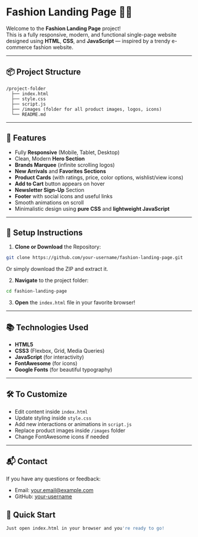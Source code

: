 # Fashion Landing Page 👗✨

Welcome to the **Fashion Landing Page** project!  
This is a fully responsive, modern, and functional single-page website designed using **HTML**, **CSS**, and **JavaScript** — inspired by a trendy e-commerce fashion website.

---

## 📦 Project Structure

```
/project-folder
  ├── index.html
  ├── style.css
  ├── script.js
  ├── /images (folder for all product images, logos, icons)
  └── README.md
```

---

## 🚀 Features

- Fully **Responsive** (Mobile, Tablet, Desktop)
- Clean, Modern **Hero Section**
- **Brands Marquee** (infinite scrolling logos)
- **New Arrivals** and **Favorites Sections**
- **Product Cards** (with ratings, price, color options, wishlist/view icons)
- **Add to Cart** button appears on hover
- **Newsletter Sign-Up** Section
- **Footer** with social icons and useful links
- Smooth animations on scroll
- Minimalistic design using **pure CSS** and **lightweight JavaScript**

---

## 🔧 Setup Instructions

1. **Clone or Download** the Repository:

```bash
git clone https://github.com/your-username/fashion-landing-page.git
```
Or simply download the ZIP and extract it.

2. **Navigate** to the project folder:

```bash
cd fashion-landing-page
```

3. **Open** the `index.html` file in your favorite browser!

---

## 📚 Technologies Used

- **HTML5**
- **CSS3** (Flexbox, Grid, Media Queries)
- **JavaScript** (for interactivity)
- **FontAwesome** (for icons)
- **Google Fonts** (for beautiful typography)

---

## 🛠 To Customize

- Edit content inside `index.html`
- Update styling inside `style.css`
- Add new interactions or animations in `script.js`
- Replace product images inside `/images` folder
- Change FontAwesome icons if needed

---

## 📬 Contact

If you have any questions or feedback:

- Email: [your.email@example.com](mailto:your.email@example.com)
- GitHub: [your-username](https://github.com/your-username)


## 🎯 Quick Start

```bash
Just open index.html in your browser and you're ready to go!
```
